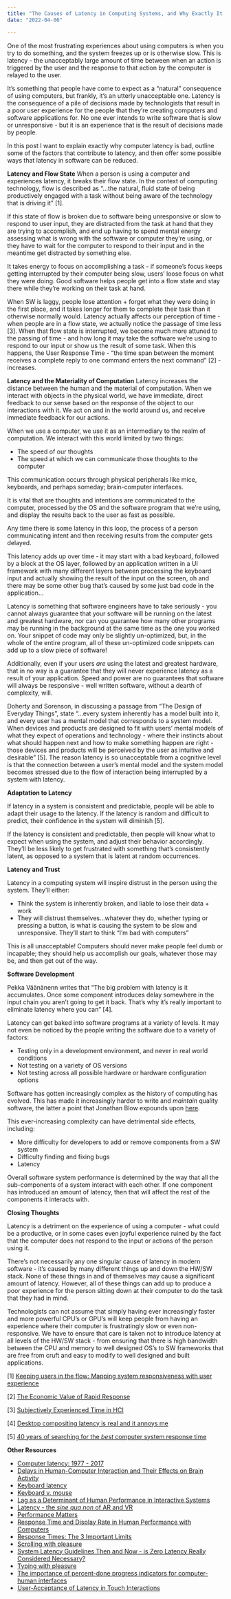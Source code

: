 ```yaml
---
title: "The Causes of Latency in Computing Systems, and Why Exactly It Frustrates Us"
date: "2022-04-06"

---
```




One of the most frustrating experiences about using computers is when you try to do something, and the system freezes up or is otherwise slow. This is latency - the unacceptably large amount of time between when an action is triggered by the user and the response to that action by the computer is relayed to the user. 

It’s something that people have come to expect as a “natural” consequence of using computers, but frankly, it’s an utterly unacceptable one. Latency is the consequence of a pile of decisions made by technologists that result in a poor user experience for the people that they’re creating computers and software applications for. No one ever intends to write software that is slow or unresponsive - but it is an experience that is the result of decisions made by people. 

In this post I want to explain exactly why computer latency is bad, outline some of the factors that contribute to latency, and then offer some possible ways that latency in software can be reduced. 



**Latency and Flow State**
When a person is using a computer and experiences latency, it breaks their flow state. In the context of computing technology, flow is described as “…the natural, fluid state of being productively engaged with a task without being aware of the technology that is driving it” [1]. 

If this state of flow is broken due to software being unresponsive or slow to respond to user input, they are distracted from the task at hand that they are trying to accomplish, and end up having to spend mental energy assessing what is wrong with the software or computer they’re using, or they have to wait for the computer to respond to their input and in the meantime get distracted by something else. 

It takes energy to focus on accomplishing a task - if someone’s focus keeps getting interrupted by their computer being slow, users’ loose focus on what they were doing. Good software helps people get into a flow state and stay there while they’re working on their task at hand. 

When SW is laggy, people lose attention + forget what they were doing in the first place, and it takes longer for them to complete their task than it otherwise normally would. Latency actually affects our perception of time - when people are in a flow state, we actually notice the passage of time less [3]. When that flow state is interrupted, we become much more attuned to the passing of time - and how long it may take the software we’re using to respond to our input or show us the result of some task. When this happens, the User Response Time - “the time span between the moment receives a complete reply to one command enters the next command” [2] - increases. 




**Latency and the Materiality of Computation**
Latency increases the distance between the human and the material of computation. When we interact with objects in the physical world, we have immediate, direct feedback to our sense based on the response of the object to our interactions with it. We act on and in the world around us, and receive immediate feedback for our actions. 

When we use a computer, we use it as an intermediary to the realm of computation. We interact with this world limited by two things: 

* The speed of our thoughts
*  The speed at which we can communicate those thoughts to the computer

This communication occurs through physical peripherals like mice, keyboards, and perhaps someday; brain-computer interfaces. 

It is vital that are thoughts and intentions are communicated to the computer, processed by the OS and the software program that we’re using, and display the results back to the user as fast as possible. 

Any time there is some latency in this loop, the process of a person communicating intent and then receiving results from the computer gets delayed.

This latency adds up over time - it may start with a bad keyboard, followed by a block at the OS layer, followed by an application written in a UI framework with many different layers between processing the keyboard input and actually showing the result of the input on the screen, oh and there may be some other bug that’s caused by some just bad code in the application…

Latency is something that software engineers have to take seriously - you cannot always guarantee that your software will be running on the latest and greatest hardware, nor can you guarantee how many other programs may be running in the background at the same time as the one you worked on. Your snippet of code may only be slightly un-optimized, but, in the whole of the entire program, all of these un-optimized code snippets can add up to a slow piece of software!

Additionally, even if your users *are* using the latest and greatest hardware, that in no way is a guarantee that they will never experience latency as a result of your application. Speed and power are no guarantees that software will always be responsive - well written software, without a dearth of complexity, will. 

Doherty and Sorenson, in discussing a passage from “The Design of Everyday Things”, state “…every system inherently has a model built into it, and every user has a mental model that corresponds to a system model. When devices and products are designed to fit with users’ mental models of what they expect of operations and technology - where their instincts about what should happen next and how to make something happen are right - those devices and products will be perceived by the user as intuitive and desirable” [5]. The reason latency is so unacceptable from a cognitive level is that the connection between a user’s mental model and the system model becomes stressed due to the flow of interaction being interrupted by a system with latency. 




**Adaptation to Latency**

If latency in a system is consistent and predictable, people will be able to adapt their usage to the latency. If the latency is random and difficult to predict, their confidence in the system will diminish [5].

If the latency is consistent and predictable, then people will know what to expect when using the system, and adjust their behavior accordingly. They’ll be less likely to get frustrated with something that’s consistently latent, as opposed to a system that is latent at random occurrences. 



**Latency and Trust**

Latency in a computing system will inspire distrust in the person using the system. They’ll either:

* Think the system is inherently broken, and liable to lose their data + work 
* They will distrust themselves…whatever they do, whether typing or pressing a button, is what is causing the system to be slow and unresponsive. They’ll start to think “I’m bad with computers”

This is all unacceptable! Computers should never make people feel dumb or incapable; they should help us accomplish our goals, whatever those may be, and then get out of the way. 




**Software Development**

Pekka Väänänenn writes that “The big problem with latency is it accumulates. Once some component introduces delay somewhere in the input chain you aren’t going to get it back. That’s why it’s really important to eliminate latency where you can” [4].

Latency can get baked into software programs at a variety of levels. It may not even be noticed by the people writing the software due to a variety of factors:

* Testing only in a development environment, and never 
in real world conditions
* Not testing on a variety of OS versions
* Not testing across all possible hardware or hardware configuration options

Software has gotten increasingly complex as the history of computing has evolved. This has made it increasingly harder to write and *maintain* quality software, the latter a point that Jonathan Blow expounds upon [here](https://www.youtube.com/watch?v=ZSRHeXYDLko).

This ever-increasing complexity can have detrimental side effects, including: 

* More difficulty for developers to add or remove components from a SW system
* Difficulty finding and fixing bugs
* Latency 

Overall software system performance is determined by the way that all the sub-components of a system interact with each other. If one component has introduced an amount of latency, then that will affect the rest of the components it interacts with.



**Closing Thoughts**

Latency is a detriment on the experience of using a computer - what could be a productive, or in some cases even joyful experience ruined by the fact that the computer does not respond to the input or actions of the person using it. 

There’s not necessarily any one singular cause of latency in modern software - it’s caused by many different things up and down the HW/SW stack. None of these things in and of themselves may cause a significant amount of latency. However, all of these things can add up to produce a poor experience for the person sitting down at their computer to do the task that they had in mind. 

Technologists can not assume that simply having ever increasingly faster and more powerful CPU’s or GPU’s will keep people from having an experience where their computer is frustratingly slow or even non-responsive. We have to ensure that care is taken not to introduce latency at all levels of the HW/SW stack - from ensuring that there is high bandwidth between the CPU and memory to well designed OS’s to SW frameworks that are free from cruft and easy to modify to well designed and built applications. 




[1] [Keeping users in the flow: Mapping system responsiveness with user experience](https://nickarner.com/cited_papers/keeping-users-in-the-flow-mapping-system-responsiveness-with-user-experience.pdf) 

[2] [The Economic Value of Rapid Response](https://jlelliotton.blogspot.com/p/the-economic-value-of-rapid-response.html)

[3] [Subjectively Experienced Time in HCI](https://nickarner.com/cited_papers/Subjectively_Experienced_Time_in_HCI.pdf)

[4] [Desktop compositing latency is real and it annoys me](http://www.lofibucket.com/articles/dwm_latency.html)

[5] [40 years of searching for the *best* computer system response time](https://nickarner.com/cited_papers/Experience_of_time_in_HCI.pdf)



**Other Resources**

* [Computer latency: 1977 - 2017](https://danluu.com/input-lag/)
* [Delays in Human-Computer Interaction and Their Effects on Brain Activity](https://nickarner.com/cited_papers/Delays_in_Human-Computer_Interaction_and_Their_Effects_on_Brain_Activity.pdf)
* [Keyboard latency](https://danluu.com/keyboard-latency/)
* [Keyboard v. mouse](https://danluu.com/keyboard-v-mouse/)
* [Lag as a Determinant of Human Performance in Interactive Systems](https://nickarner.com/cited_papers/Lag_as_a_determinant_of_human_performance_in_inter.pdf)
* [Latency - the *sine qua non* of AR and VR](https://perma.cc/J29Q-KEQ8)
* [Performance Matters](https://www.hillelwayne.com/post/performance-matters/)
* [Response Time and Display Rate in Human Performance with Computers](https://nickarner.com/cited_papers/Response_Time%20and_Display_Rate_in_Human_Performance_with_Computers.pdf)
* [Response Times: The 3 Important Limits](https://www.nngroup.com/articles/response-times-3-important-limits/)
* [Scrolling with pleasure](https://pavelfatin.com/scrolling-with-pleasure/)
* [System Latency Guidelines Then and Now - is Zero Latency Really Considered Necessary?](https://nickarner.com/cited_papers/System_Latency_Guidelines_Then_and_Now_is_Zero_Latency_Really_Considered_Necessary.pdf)
* [Typing with pleasure](https://pavelfatin.com/typing-with-pleasure/)
* [The importance of percent-done progress indicators for computer-human interfaces](https://nickarner.com/cited_papers/The_importance_of_percent-done_progress_indicators_for_computer-human_interfaces.pdf)
* [User-Acceptance of Latency in Touch Interactions](https://link.springer.com/chapter/10.1007/978-3-319-20681-3_13#:~:text=Our%20results%20show%20acceptable%20latency,be%20fulfilled%20for%20drawing%20conclusions)

